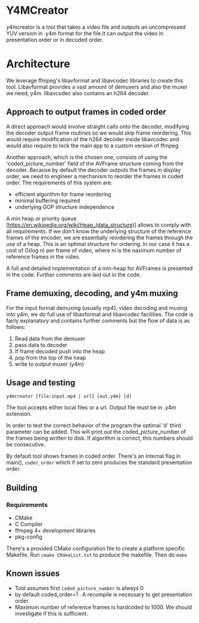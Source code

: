 # Y4MCreator

y4mcreator is a tool that takes a video file and outputs an uncompressed YUV version in .y4m format for the file.It can output the video in presentation order or in decoded order. 


# Architecture
We leverage ffmpeg's libavformat and libavcodec libraries to create this tool. Libavformat provides a vast amount of demuxers and also the muxer we need, y4m. libavcodec also contains an h264 decoder. 

## Approach to output frames in coded order
A direct approach would involve straight calls onto the decoder, modifying the decoder output frame routines so we would skip frame reordering. This would require modification of the h264 decoder inside libavcodec and would also require to lock the main app to a custom version of ffmpeg.

Another approach, which is the chosen one, consists of using the 'coded_picture_number' field of the AVFrame structure coming from the decoder. Because by default the decoder outputs the frames in display order, we need to engineer a mechanism to reorder the frames in coded order. The requirements of this system are:

* efficient algorithm for frame reordering
* minimal buffering required
* underlying GOP structure independence

A min heap or priority queue [https://en.wikipedia.org/wiki/Heap_(data_structure)] allows to comply with all requirements. If we don't know the underlying structure of the reference frames of the encoder, we are essentially reordering the frames through the use of a heap. This is an optimal structure for ordering. In our case it has a cost of O(log n) per frame of video, where ni is the naximum number of reference frames in the video.

A full and detailed implementation of a min-heap for AVFrames is presented in the code. Further comments are laid out in the code.


## Frame demuxing, decoding, and y4m muxing

For the input format demuxing (usually mp4), video decoding and muxing into y4m, we do full use of libavformat and libavcodec facilities. The code is fairly explanatory and contains further comments but the flow of data is as follows:
1. Read data from the demuxer
2. pass data to decoder
3. If frame decoded push into the heap 
4. pop from the top of the heap 
5. write to output muxer (y4m)








## Usage and testing

`y4mcreator [file:input.mp4 | url] [out.y4m] [d]`

The tool accepts either local files or a url. Output file must be in .y4m extension. 

In order to test the correct behavior of the program the optimal 'd' third parameter can be added. This will print out the coded_picture_number of the frames being written to disk. If algorithm is correct, this numbers should be consecutive. 

By default tool shows frames in coded order. There's an internal flag in main(), `codec_order` which if set to zero produces the standard presentation order. 



## Building
### Requirements

* CMake
* C Compiler
* ffmpeg 4+ development libraries
* pkg-config

There's a provided CMake configuration file to create a platform specific Makefile. Run `cmake CMakeList.txt` to produce the makefile. Then do `make` 


## Known issues
* Tool assumes first `coded_picture_number` is always 0
* by default coded_order=1 . A recompile is necessary to get presentation order.
* Maximum number of reference frames is hardcoded to 1000. We should investigate if this is sufficient.



